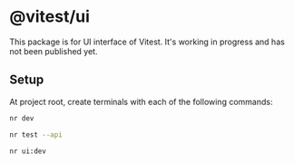 # @vitest/ui

This package is for UI interface of Vitest. It's working in progress and has not been published yet.

## Setup

At project root, create terminals with each of the following commands:

```bash
nr dev
```

```bash
nr test --api
```

```bash
nr ui:dev
```
